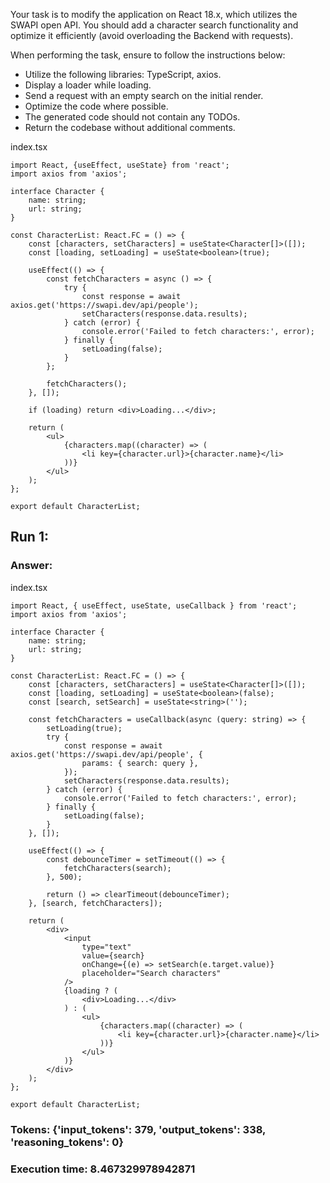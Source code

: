 Your task is to modify the application on React 18.x, which utilizes the SWAPI open API.
You should add a character search functionality and optimize it efficiently (avoid overloading the Backend with requests).

When performing the task, ensure to follow the instructions below:
- Utilize the following libraries: TypeScript, axios.
- Display a loader while loading.
- Send a request with an empty search on the initial render.
- Optimize the code where possible.
- The generated code should not contain any TODOs.
- Return the codebase without additional comments.

index.tsx
```tsx
import React, {useEffect, useState} from 'react';
import axios from 'axios';

interface Character {
    name: string;
    url: string;
}

const CharacterList: React.FC = () => {
    const [characters, setCharacters] = useState<Character[]>([]);
    const [loading, setLoading] = useState<boolean>(true);

    useEffect(() => {
        const fetchCharacters = async () => {
            try {
                const response = await axios.get('https://swapi.dev/api/people');
                setCharacters(response.data.results);
            } catch (error) {
                console.error('Failed to fetch characters:', error);
            } finally {
                setLoading(false);
            }
        };

        fetchCharacters();
    }, []);

    if (loading) return <div>Loading...</div>;

    return (
        <ul>
            {characters.map((character) => (
                <li key={character.url}>{character.name}</li>
            ))}
        </ul>
    );
};

export default CharacterList;
```

## Run 1:
### Answer:
index.tsx
```tsx
import React, { useEffect, useState, useCallback } from 'react';
import axios from 'axios';

interface Character {
    name: string;
    url: string;
}

const CharacterList: React.FC = () => {
    const [characters, setCharacters] = useState<Character[]>([]);
    const [loading, setLoading] = useState<boolean>(false);
    const [search, setSearch] = useState<string>('');

    const fetchCharacters = useCallback(async (query: string) => {
        setLoading(true);
        try {
            const response = await axios.get('https://swapi.dev/api/people', {
                params: { search: query },
            });
            setCharacters(response.data.results);
        } catch (error) {
            console.error('Failed to fetch characters:', error);
        } finally {
            setLoading(false);
        }
    }, []);

    useEffect(() => {
        const debounceTimer = setTimeout(() => {
            fetchCharacters(search);
        }, 500);

        return () => clearTimeout(debounceTimer);
    }, [search, fetchCharacters]);

    return (
        <div>
            <input
                type="text"
                value={search}
                onChange={(e) => setSearch(e.target.value)}
                placeholder="Search characters"
            />
            {loading ? (
                <div>Loading...</div>
            ) : (
                <ul>
                    {characters.map((character) => (
                        <li key={character.url}>{character.name}</li>
                    ))}
                </ul>
            )}
        </div>
    );
};

export default CharacterList;
```

### Tokens: {'input_tokens': 379, 'output_tokens': 338, 'reasoning_tokens': 0}
### Execution time: 8.467329978942871
